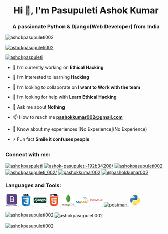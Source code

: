 <h1 align="center">Hi 👋, I'm Pasupuleti Ashok Kumar</h1>
<h3 align="center">A passionate Python & Django(Web Developer) from India</h3>

<p align="left"> <img src="https://komarev.com/ghpvc/?username=ashokpasupuleti002&label=Profile%20views&color=0e75b6&style=flat" alt="ashokpasupuleti002" /> </p>

<p align="left"> <a href="https://github.com/ryo-ma/github-profile-trophy"><img src="https://github-profile-trophy.vercel.app/?username=ashokpasupuleti002" alt="ashokpasupuleti002" /></a> </p>

<p align="left"> <a href="https://twitter.com/ashokpaspuleti" target="blank"><img src="https://img.shields.io/twitter/follow/ashokpaspuleti?logo=twitter&style=for-the-badge" alt="ashokpaspuleti" /></a> </p>

- 🔭 I’m currently working on **Ethical Hacking**

- 🌱 I’m Interested to learning **Hacking**

- 👯 I’m looking to collaborate on **I want to Work with the team**

- 🤝 I’m looking for help with **Learn Ethical Hacking**

- 💬 Ask me about **Nothing**

- 📫 How to reach me **pashokkumar002@gmail.com**

- 📄 Know about my experiences [No Experience](No Experience)

- ⚡ Fun fact **Smile it confuses people**

<h3 align="left">Connect with me:</h3>
<p align="left">
<a href="https://twitter.com/ashokpaspuleti" target="blank"><img align="center" src="https://raw.githubusercontent.com/rahuldkjain/github-profile-readme-generator/master/src/images/icons/Social/twitter.svg" alt="ashokpaspuleti" height="30" width="40" /></a>
<a href="https://linkedin.com/in/ashok-pasupuleti-192b34208/" target="blank"><img align="center" src="https://raw.githubusercontent.com/rahuldkjain/github-profile-readme-generator/master/src/images/icons/Social/linked-in-alt.svg" alt="ashok-pasupuleti-192b34208/" height="30" width="40" /></a>
<a href="https://fb.com/ashokpasupuleti002" target="blank"><img align="center" src="https://raw.githubusercontent.com/rahuldkjain/github-profile-readme-generator/master/src/images/icons/Social/facebook.svg" alt="ashokpasupuleti002" height="30" width="40" /></a>
<a href="https://instagram.com/ashokpasupuleti_002/" target="blank"><img align="center" src="https://raw.githubusercontent.com/rahuldkjain/github-profile-readme-generator/master/src/images/icons/Social/instagram.svg" alt="ashokpasupuleti_002/" height="30" width="40" /></a>
<a href="https://www.hackerrank.com/pashokkumar002" target="blank"><img align="center" src="https://raw.githubusercontent.com/rahuldkjain/github-profile-readme-generator/master/src/images/icons/Social/hackerrank.svg" alt="pashokkumar002" height="30" width="40" /></a>
<a href="https://www.hackerearth.com/@pashokkumar002" target="blank"><img align="center" src="https://raw.githubusercontent.com/rahuldkjain/github-profile-readme-generator/master/src/images/icons/Social/hackerearth.svg" alt="@pashokkumar002" height="30" width="40" /></a>
</p>

<h3 align="left">Languages and Tools:</h3>
<p align="left"> <a href="https://getbootstrap.com" target="_blank" rel="noreferrer"> <img src="https://raw.githubusercontent.com/devicons/devicon/master/icons/bootstrap/bootstrap-plain-wordmark.svg" alt="bootstrap" width="40" height="40"/> </a> <a href="https://www.w3schools.com/css/" target="_blank" rel="noreferrer"> <img src="https://raw.githubusercontent.com/devicons/devicon/master/icons/css3/css3-original-wordmark.svg" alt="css3" width="40" height="40"/> </a> <a href="https://www.djangoproject.com/" target="_blank" rel="noreferrer"> <img src="https://raw.githubusercontent.com/devicons/devicon/master/icons/django/django-original.svg" alt="django" width="40" height="40"/> </a> <a href="https://www.w3.org/html/" target="_blank" rel="noreferrer"> <img src="https://raw.githubusercontent.com/devicons/devicon/master/icons/html5/html5-original-wordmark.svg" alt="html5" width="40" height="40"/> </a> <a href="https://www.mongodb.com/" target="_blank" rel="noreferrer"> <img src="https://raw.githubusercontent.com/devicons/devicon/master/icons/mongodb/mongodb-original-wordmark.svg" alt="mongodb" width="40" height="40"/> </a> <a href="https://www.mysql.com/" target="_blank" rel="noreferrer"> <img src="https://raw.githubusercontent.com/devicons/devicon/master/icons/mysql/mysql-original-wordmark.svg" alt="mysql" width="40" height="40"/> </a> <a href="https://www.oracle.com/" target="_blank" rel="noreferrer"> <img src="https://raw.githubusercontent.com/devicons/devicon/master/icons/oracle/oracle-original.svg" alt="oracle" width="40" height="40"/> </a> <a href="https://postman.com" target="_blank" rel="noreferrer"> <img src="https://www.vectorlogo.zone/logos/getpostman/getpostman-icon.svg" alt="postman" width="40" height="40"/> </a> <a href="https://www.python.org" target="_blank" rel="noreferrer"> <img src="https://raw.githubusercontent.com/devicons/devicon/master/icons/python/python-original.svg" alt="python" width="40" height="40"/> </a> </p>

<p><img align="left" src="https://github-readme-stats.vercel.app/api/top-langs?username=ashokpasupuleti002&show_icons=true&locale=en&layout=compact" alt="ashokpasupuleti002" /></p>

<p>&nbsp;<img align="center" src="https://github-readme-stats.vercel.app/api?username=ashokpasupuleti002&show_icons=true&locale=en" alt="ashokpasupuleti002" /></p>

<p><img align="center" src="https://github-readme-streak-stats.herokuapp.com/?user=ashokpasupuleti002&" alt="ashokpasupuleti002" /></p>
